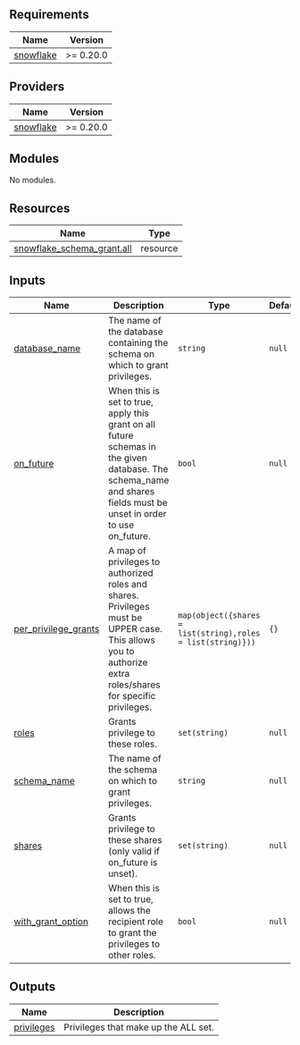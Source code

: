 <!-- START -->
## Requirements

| Name | Version |
|------|---------|
| <a name="requirement_snowflake"></a> [snowflake](#requirement\_snowflake) | >= 0.20.0 |

## Providers

| Name | Version |
|------|---------|
| <a name="provider_snowflake"></a> [snowflake](#provider\_snowflake) | >= 0.20.0 |

## Modules

No modules.

## Resources

| Name | Type |
|------|------|
| [snowflake_schema_grant.all](https://registry.terraform.io/providers/chanzuckerberg/snowflake/latest/docs/resources/schema_grant) | resource |

## Inputs

| Name | Description | Type | Default | Required |
|------|-------------|------|---------|:--------:|
| <a name="input_database_name"></a> [database\_name](#input\_database\_name) | The name of the database containing the schema on which to grant privileges. | `string` | `null` | no |
| <a name="input_on_future"></a> [on\_future](#input\_on\_future) | When this is set to true, apply this grant on all future schemas in the given database. The schema\_name and shares fields must be unset in order to use on\_future. | `bool` | `null` | no |
| <a name="input_per_privilege_grants"></a> [per\_privilege\_grants](#input\_per\_privilege\_grants) | A map of privileges to authorized roles and shares. Privileges must be UPPER case.<br>  This allows you to authorize extra roles/shares for specific privileges. | `map(object({shares = list(string),roles = list(string)}))` | `{}` | no |
| <a name="input_roles"></a> [roles](#input\_roles) | Grants privilege to these roles. | `set(string)` | `null` | no |
| <a name="input_schema_name"></a> [schema\_name](#input\_schema\_name) | The name of the schema on which to grant privileges. | `string` | `null` | no |
| <a name="input_shares"></a> [shares](#input\_shares) | Grants privilege to these shares (only valid if on\_future is unset). | `set(string)` | `null` | no |
| <a name="input_with_grant_option"></a> [with\_grant\_option](#input\_with\_grant\_option) | When this is set to true, allows the recipient role to grant the privileges to other roles. | `bool` | `null` | no |

## Outputs

| Name | Description |
|------|-------------|
| <a name="output_privileges"></a> [privileges](#output\_privileges) | Privileges that make up the ALL set. |
<!-- END -->
